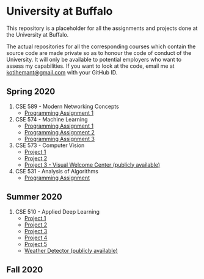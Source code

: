 # University at Buffalo

This repository is a placeholder for all the assignments and projects done at the University at Buffalo.

The actual repositories for all the corresponding courses which contain the source code are made private so as to honour the code of conduct of the University. It will only be available to potential employers who want to assess my capabilities. If you want to look at the code, email me at kotihemant@gmail.com with your GitHub ID.

## Spring 2020

1. CSE 589 - Modern Networking Concepts
   - [Programming Assignment 1](https://github.com/HemantKoti/CSE-589/tree/master/Programming%20Assignment%201)
2. CSE 574 - Machine Learning
   - [Programming Assignment 1](https://github.com/HemantKoti/CSE-574/tree/master/PA%201)
   - [Programming Assignment 2](https://github.com/HemantKoti/CSE-574/tree/master/PA%202)
   - [Programming Assignment 3](https://github.com/HemantKoti/CSE-574/tree/master/PA%203)
3. CSE 573 - Computer Vision
   - [Project 1](https://github.com/HemantKoti/CSE-573/tree/master/Project%201)
   - [Project 2](https://github.com/HemantKoti/CSE-573/tree/master/Project%202)
   - [Project 3 - Visual Welcome Center (publicly available)](https://github.com/HemantKoti/Visual-Welcome-Center.git)
4. CSE 531 - Analysis of Algorithms
   - [Programming Assignment](https://github.com/HemantKoti/CSE-531.git)

## Summer 2020

1. CSE 510 - Applied Deep Learning
   - [Project 1](https://github.com/HemantKoti/CSE-510/tree/master/Project%201)
   - [Project 2](https://github.com/HemantKoti/CSE-510/tree/master/Project%202)
   - [Project 3](https://github.com/HemantKoti/CSE-510/tree/master/Project%203)
   - [Project 4](https://github.com/HemantKoti/CSE-510/tree/master/Project%204)
   - [Project 5](https://github.com/HemantKoti/CSE-510/tree/master/Project%205)
   - [Weather Detector (publicly available)](https://github.com/vamshigujjari/Weather-Detector)

## Fall 2020

